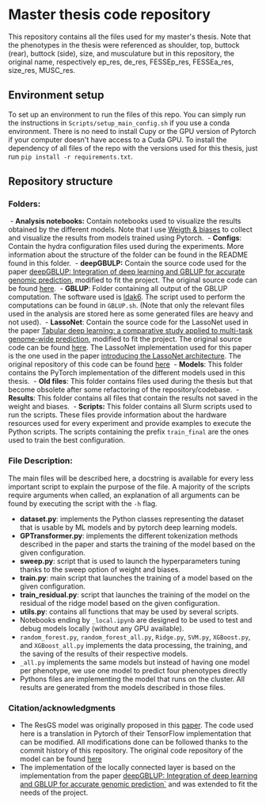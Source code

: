 # Master thesis code repository
This repository contains all the files used for my master's thesis. Note that the phenotypes in the thesis were referenced as shoulder, top, buttock (rear), buttock (side), size, and musculature but in this repository, the original name, respectively ep_res, de_res, FESSEp_res, FESSEa_res, size_res, MUSC_res. 

## Environment setup
To set up an environment to run the files of this repo. You can simply run the instructions in `Scripts/setup_main_config.sh` if you use a conda environment. There is no need to install Cupy or the GPU version of Pytorch if your computer doesn't have access to a Cuda GPU. To install the dependency of all files of the repo with the versions used for this thesis, just run `pip install -r requirements.txt`.

## Repository structure

### Folders:
 - **Analysis notebooks:** Contain notebooks used to visualize the results obtained by the different models. Note that I use [Weigth & biases](https://wandb.ai/flo230702/TFE/overview) to collect and visualize the results from models trained using Pytorch.
 - **Configs**: Contain the hydra configuration files used during the experiments. More information about the structure of the folder can be found in the README found in this folder.
 - **deepGBULP:** Contain the source code used for the paper [deepGBLUP: Integration of deep learning and GBLUP for accurate genomic prediction](https://gsejournal.biomedcentral.com/articles/10.1186/s12711-023-00825-y), modified to fit the project. The original source code can be found [here](https://github.com/gywns6287/deepGBLUP).
 - **GBLUP**: Folder containing all output of the GBLUP computation. The software used is [ldak6](https://dougspeed.com/downloads2/). The script used to perform the computations can be found in `GBLUP.sh`. (Note that only the relevant files used in the analysis are stored here as some generated files are heavy and not used).
 - **LassoNet**: Contain the source code for the LassoNet used in the paper [Tabular deep learning: a comparative study
applied to multi-task genome-wide prediction](https://pubmed.ncbi.nlm.nih.gov/39367318/), modified to fit the project. The original source code can be found [here](https://github.com/angelYHF/Tabular-deep-learning-for-GWP). The LassoNet implementation used for this paper is the one used in the paper [introducing the LassoNet architecture](https://arxiv.org/abs/1907.12207). The original repository of this code can be found [here](https://github.com/lasso-net/lassonet/blob/master/lassonet/interfaces.py)
 - **Models**: This folder contains the PyTorch implementation of the different models used in this thesis.
 - **Old files**: This folder contains files used during the thesis but that become obsolete after some refactoring of the repository/codebase.
 - **Results**: This folder contains all files that contain the results not saved in the weight and biases.
 - **Scripts:** This folder contains all Slurm scripts used to run the scripts. These files provide information about the hardware resources used for every experiment and provide examples to execute the Python scripts. The scripts containing the prefix `train_final` are the ones used to train the best configuration. 

 ### File Description:
The main files will be described here, a docstring is available for every less important script to explain the purpose of the file. A majority of the scripts require arguments when called, an explanation of all arguments can be found by executing the script with the `-h` flag.
- **dataset.py**: implements the Python classes representing the dataset that is usable by ML models and by pytorch deep learning models.
- **GPTransformer.py**: implements the different tokenization methods described in the paper and starts the training of the model based on the given configuration. 
- **sweep.py**: script that is used to launch the hyperparameters tuning thanks to the sweep option of weight and biases.
- **train.py**: main script that launches the training of a model based on the given configuration.
- **train_residual.py**: script that launches the training of the model on the residual of the ridge model based on the given configuration.
- **utils.py**: contains all functions that may be used by several scripts.
- Notebooks ending by `_local.ipynb` are designed to be used to test and debug models locally (without any GPU available).
- `random_forest.py`, `random_forest_all.py`, `Ridge.py`, `SVM.py`, `XGBoost.py`, and `XGBoost_all.py` implements the data processing, the training, and the saving of the results of their respective models.
- `_all.py` implements the same models but instead of having one model per phenotype, we use one model to predict four phenotypes directly
- Pythons files are implementing the model that runs on the cluster. All results are generated from the models described in those files.

### Citation/acknowledgments
- The ResGS model was originally proposed in this [paper](https://link.springer.com/article/10.1007/s00122-024-04649-2). The code used here is a translation in Pytorch of their TensorFlow implementation that can be modified. All modifications done can be followed thanks to the commit history of this repository. The original code repository of the model can be found [here](https://github.com/996184745/code-for-ResGS)
- The implementation of the locally connected layer is based on the implementation from the paper [deepGBLUP: Integration of deep learning and GBLUP for accurate genomic prediction`](https://gsejournal.biomedcentral.com/articles/10.1186/s12711-023-00825-y) and was extended to fit the needs of the project.